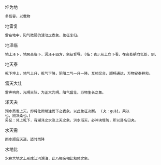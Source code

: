 坤为地
```txt
多包容，以载物
```
地雷复
```txt
雷在地中，阳气微弱的活动之表象，象征复归。
```
地泽临
```txt
地上泽下，地居高临下，润泽于四方，象征督导。(临：表示从上向下看，在高处朝向低处，到，来，遭遇，碰到等。)
```
地天泰
```txt
乾下坤上，地气上升，乾气下降，阴阳二气一升一降，互相交合，顺畅通达，万物安泰祥和。
```
雷天大壮
```txt
雷声响亮，光明天际，为正大光明，阳气盛壮，万物生长之象。
```
泽天夬
```txt
湖水蒸发上天，即将化雨倾注而下之表象，以此象征决断。 (夬：guài，果决
也，刚决柔也。)
另记：兑上乾下，有湖泽之水涨上天之象，洪水滔天，必冲决堤防，所以卦名曰夬。
```
水天需
```txt
雨水顺应天道，适时而降
```
水地比
```txt
水在大地之上形成江河湖泊，此乃相亲相比和睦之象。
```
